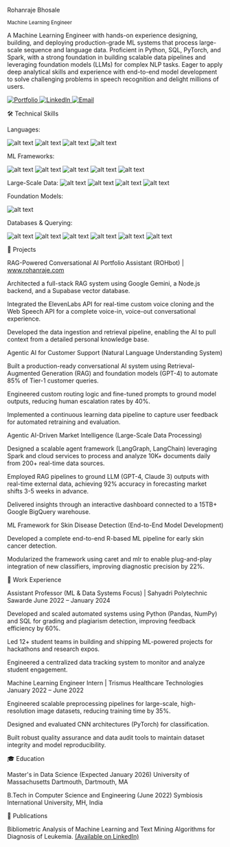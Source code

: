 
Rohanraje Bhosale

<sub>Machine Learning Engineer</sub>

A Machine Learning Engineer with hands-on experience designing, building, and deploying production-grade ML systems that process large-scale sequence and language data. Proficient in Python, SQL, PyTorch, and Spark, with a strong foundation in building scalable data pipelines and leveraging foundation models (LLMs) for complex NLP tasks. Eager to apply deep analytical skills and experience with end-to-end model development to solve challenging problems in speech recognition and delight millions of users.

<p align="left">
<a href="https://www.rohanraje.com" target="_blank">
<img src="https://img.shields.io/badge/Portfolio-www.rohanraje.com-blue?style=for-the-badge&logo=google-chrome&logoColor=white" alt="Portfolio"/>
</a>
<a href="https://www.linkedin.com/in/your-linkedin-profile" target="_blank">
<img src="https://img.shields.io/badge/LinkedIn-0077B5?style=for-the-badge&logo=linkedin&logoColor=white" alt="LinkedIn"/>
</a>
<a href="mailto:therohanrajebhosale@gmail.com">
<img src="https://img.shields.io/badge/Email-D14836?style=for-the-badge&logo=gmail&logoColor=white" alt="Email"/>
</a>
</p>

🛠️ Technical Skills

Languages:

![alt text](https://img.shields.io/badge/Python-3776AB?style=for-the-badge&logo=python&logoColor=white)
![alt text](https://img.shields.io/badge/SQL-025E8C?style=for-the-badge&logo=sql&logoColor=white)
![alt text](https://img.shields.io/badge/R-276DC3?style=for-the-badge&logo=r&logoColor=white)
![alt text](https://img.shields.io/badge/JavaScript-F7DF1E?style=for-the-badge&logo=javascript&logoColor=black)

ML Frameworks:

![alt text](https://img.shields.io/badge/PyTorch-EE4C2C?style=for-the-badge&logo=pytorch&logoColor=white)
![alt text](https://img.shields.io/badge/TensorFlow-FF6F00?style=for-the-badge&logo=tensorflow&logoColor=white)
![alt text](https://img.shields.io/badge/scikit--learn-F7931E?style=for-the-badge&logo=scikit-learn&logoColor=white)
![alt text](https://img.shields.io/badge/Hugging%20Face-FFD21E?style=for-the-badge&logo=hugging-face&logoColor=black)
![alt text](https://img.shields.io/badge/LangChain-00865D?style=for-the-badge)

Large-Scale Data:
![alt text](https://img.shields.io/badge/Apache%20Spark-E25A1C?style=for-the-badge&logo=apache-spark&logoColor=white)
![alt text](https://img.shields.io/badge/Amazon_AWS-232F3E?style=for-the-badge&logo=amazon-aws&logoColor=white)
![alt text](https://img.shields.io/badge/Microsoft_Azure-0078D4?style=for-the-badge&logo=microsoft-azure&logoColor=white)
![alt text](https://img.shields.io/badge/Google_Cloud-4285F4?style=for-the-badge&logo=google-cloud&logoColor=white)

Foundation Models:

![alt text](https://img.shields.io/badge/OpenAI-412991?style=for-the-badge&logo=openai&logoColor=white)

Databases & Querying:

![alt text](https://img.shields.io/badge/PostgreSQL-316192?style=for-the-badge&logo=postgresql&logoColor=white)
![alt text](https://img.shields.io/badge/MySQL-005C84?style=for-the-badge&logo=mysql&logoColor=white)
![alt text](https://img.shields.io/badge/Microsoft%20SQL%20Server-CC2927?style=for-the-badge&logo=microsoft-sql-server&logoColor=white)
![alt text](https://img.shields.io/badge/MongoDB-4EA94B?style=for-the-badge&logo=mongodb&logoColor=white)
![alt text](https://img.shields.io/badge/Snowflake-29B5E8?style=for-the-badge&logo=snowflake&logoColor=white)
![alt text](https://img.shields.io/badge/Redshift-8C42DD?style=for-the-badge)

🚀 Projects

RAG-Powered Conversational AI Portfolio Assistant (ROHbot) | www.rohanraje.com

Architected a full-stack RAG system using Google Gemini, a Node.js backend, and a Supabase vector database.

Integrated the ElevenLabs API for real-time custom voice cloning and the Web Speech API for a complete voice-in, voice-out conversational experience.

Developed the data ingestion and retrieval pipeline, enabling the AI to pull context from a detailed personal knowledge base.

Agentic AI for Customer Support (Natural Language Understanding System)

Built a production-ready conversational AI system using Retrieval-Augmented Generation (RAG) and foundation models (GPT-4) to automate 85% of Tier-1 customer queries.

Engineered custom routing logic and fine-tuned prompts to ground model outputs, reducing human escalation rates by 40%.

Implemented a continuous learning data pipeline to capture user feedback for automated retraining and evaluation.

Agentic AI-Driven Market Intelligence (Large-Scale Data Processing)

Designed a scalable agent framework (LangGraph, LangChain) leveraging Spark and cloud services to process and analyze 10K+ documents daily from 200+ real-time data sources.

Employed RAG pipelines to ground LLM (GPT-4, Claude 3) outputs with real-time external data, achieving 92% accuracy in forecasting market shifts 3-5 weeks in advance.

Delivered insights through an interactive dashboard connected to a 15TB+ Google BigQuery warehouse.

ML Framework for Skin Disease Detection (End-to-End Model Development)

Developed a complete end-to-end R-based ML pipeline for early skin cancer detection.

Modularized the framework using caret and mlr to enable plug-and-play integration of new classifiers, improving diagnostic precision by 22%.

💼 Work Experience

Assistant Professor (ML & Data Systems Focus) | Sahyadri Polytechnic Sawarde
June 2022 – January 2024

Developed and scaled automated systems using Python (Pandas, NumPy) and SQL for grading and plagiarism detection, improving feedback efficiency by 60%.

Led 12+ student teams in building and shipping ML-powered projects for hackathons and research expos.

Engineered a centralized data tracking system to monitor and analyze student engagement.

Machine Learning Engineer Intern | Trismus Healthcare Technologies
January 2022 – June 2022

Engineered scalable preprocessing pipelines for large-scale, high-resolution image datasets, reducing training time by 35%.

Designed and evaluated CNN architectures (PyTorch) for classification.

Built robust quality assurance and data audit tools to maintain dataset integrity and model reproducibility.

🎓 Education

Master's in Data Science (Expected January 2026)
University of Massachusetts Dartmouth, Dartmouth, MA

B.Tech in Computer Science and Engineering (June 2022)
Symbiosis International University, MH, India

📝 Publications

Bibliometric Analysis of Machine Learning and Text Mining Algorithms for Diagnosis of Leukemia. [(Available on LinkedIn)](https://www.linkedin.com/in/rohanrajebhosale/details/publications/)
